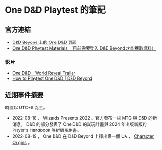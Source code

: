 # One D&D Playtest 的筆記

## 官方連結

- [D&D Beyond 上的 One D&D 頁面](https://www.dndbeyond.com/one-dnd)
- [One D&D Playtest Materials （目前需要登入 D&D Beyond 才能獲取資料）](https://www.dndbeyond.com/sources/one-dnd)

### 影片

- [One D&D - World Reveal Trailer](https://www.youtube.com/watch?v=OpI7J9vtbnw)
- [How to Playtest One D&D | D&D Beyond](https://www.youtube.com/watch?v=YuOpQ_OHlpQ)

## 近期事件摘要

時區以 UTC+8 為主。

- 2022-08-18 ， Wizards Presents 2022 。官方發布一些 MTG 與 D&D 的新消息。 D&D 的部分發表了 One D&D 的試玩計畫與 2024 年出版新版的 Player's Handbook 等新版規則書。
- 2022-08-19 ， One D&D 在 D&D Beyond 上釋出第一個 UA ， [Character Origins](https://www.dndbeyond.com/sources/one-dnd/character-origins) 。
